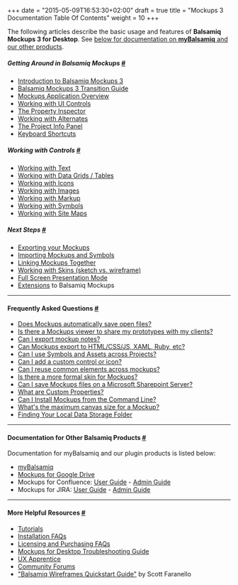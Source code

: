 +++
date = "2015-05-09T16:53:30+02:00"
draft = true
title = "Mockups 3 Documentation Table Of Contents"
weight = 10
+++

The following articles describe the basic usage and features of **Balsamiq Mockups 3 for Desktop**. See [below for documentation on **myBalsamiq** and our other products](#more).

##### Getting Around in Balsamiq Mockups [#](#overview)

*   [Introduction to Balsamiq Mockups 3](/mockups/intro/)
*   [Balsamiq Mockups 3 Transition Guide](/mockups/transition/)
*   [Mockups Application Overview](/mockups/overview/)
*   [Working with UI Controls](/mockups/controls/)
*   [The Property Inspector](/mockups/inspector/)
*   [Working with Alternates](/mockups/alternates/)
*   [The Project Info Panel](/mockups/projectinfo/)
*   [Keyboard Shortcuts](/mockups/shortcuts/)

##### Working with Controls [#](#controls)

*   [Working with Text](/mockups/text/)
*   [Working with Data Grids / Tables](/mockups/datagrids/)
*   [Working with Icons](/mockups/icons/)
*   [Working with Images](/mockups/images/)
*   [Working with Markup](/mockups/markup/)
*   [Working with Symbols](/mockups/symbols/)
*   [Working with Site Maps](/mockups/sitemaps/)

##### <a name="nextsteps"></a>Next Steps [#](#nextsteps)

*   [Exporting your Mockups](/mockups/exporting/)
*   [Importing Mockups and Symbols](/mockups/importing/)
*   [Linking Mockups Together](/mockups/liking/)
*   [Working with Skins (sketch vs. wireframe)](/mockups/skins/)
*   [Full Screen Presentation Mode](/mockups/fullscreen/)
*   [Extensions](/mockups/extensions/) to Balsamiq Mockups

* * *

#### Frequently Asked Questions [#](#faq)

*   [Does Mockups automatically save open files?](/mockups/578190)
*   [Is there a Mockups viewer to share my prototypes with my clients?](/mockups/98989)
*   [Can I export mockup notes?](/mockups/1948259)
*   [Can Mockups export to HTML/CSS/JS, XAML, Ruby, etc?](/mockups/98992)
*   [Can I use Symbols and Assets across Projects?](/mockups/1634821)
*   [Can I add a custom control or icon?](/mockups/98986)
*   [Can I reuse common elements across mockups?](/mockups/98987)
*   [Is there a more formal skin for Mockups?](/mockups/98988)
*   [Can I save Mockups files on a Microsoft Sharepoint Server?](/mockups/98997)
*   [What are Custom Properties?](/mockups/210720)
*   [Can I Install Mockups from the Command Line?](/mockups/111762)
*   [What's the maximum canvas size for a Mockup?](/mockups/468845)
*   [Finding Your Local Data Storage Folder](/mockups/1033437)

* * *

#### Documentation for Other Balsamiq Products [#](#more)

Documentation for myBalsamiq and our plugin products is listed below:

*   [myBalsamiq](/mockups/127531)
*   [Mockups for Google Drive](/mockups/1559682)
*   Mockups for Confluence: [User Guide](/mockups/113837) - [Admin Guide](/mockups/113839)
*   Mockups for JIRA: [User Guide](/mockups/113842) - [Admin Guide](/mockups/113844)

* * *

#### More Helpful Resources [#](#links)

*   [Tutorials](/mockups/1335124)
*   [Installation FAQs](http://support.balsamiq.com/customer/portal/topics/44769-installation-faqs/articles)
*   [Licensing and Purchasing FAQs](/mockups/127432)
*   [Mockups for Desktop Troubleshooting Guide](/mockups/1964658)
*   [UX Apprentice](http://uxapprentice.com)
*   [Community Forums](http://forums.balsamiq.com)
*   ["Balsamiq Wireframes Quickstart Guide"](/mockups/1075461) by Scott Faranello